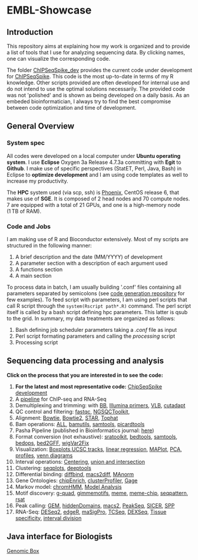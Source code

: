# EMBL-Showcase

## Introduction


This repository aims at explaining how my work is organized and to provide a list of tools that I use for analyzing sequencing data. By clicking names, one can visualize the corresponding code.

The folder [ChIPSeqSpike_dev](https://github.com/descostesn/embl-showcase/tree/master/ChIPSeqSpike_dev) provides the current code under development for [ChIPSeqSpike](https://www.bioconductor.org/packages/devel/bioc/html/ChIPSeqSpike.html). This code is the most up-to-date in terms of my R knowledge. Other scripts provided are often developed for internal use and do not intend to use the optimal solutions necessarily. The provided code was not 'polished' and is shown as being developed on a daily basis. As an embeded bioinformatician, I always try to find the best compromise between code optimization and time of development.

## General Overview

### System spec

All codes were developed on a local computer under **Ubuntu operating system**. I use **Eclipse** Oxygen 3a Release 4.7.3a committing with **Egit** to **Github**. I make use of specific perspectives (StatET, Perl, Java, Bash) in Eclipse to **optimize development** and I am using code templates as well to increase my productivity.</p>
The **HPC** system used (via scp, ssh) is [Phoenix](https://genome.med.nyu.edu/hpcf/wiki/Manual:Cluster_User_Guide#Foreword), CentOS release 6, that makes use of **SGE**. It is composed of 2 head nodes and 70 compute nodes. 7 are equipped with a total of 21 GPUs, and one is a high-memory node (1 TB of RAM).

### Code and Jobs

I am making use of R and Bioconductor extensively. Most of my scripts are structured in the following manner:

  1. A brief description and the date (MM/YYYY) of development
  2. A parameter section with a description of each argument used
  3. A functions section
  4. A main section

To process data in batch, I am usually building '.conf' files containing all parameters separated by semicolons (see [code generation repository](https://github.com/descostesn/embl-showcase/tree/master/Code_generation) for few examples). To feed script with parameters, I am using perl scripts that call R script through the `system(Rscript path*.R)` command. The perl script itself is called by a bash script defining hpc parameters. This latter is qsub to the grid. In summary, my data treatments are organized as follows:

  1. Bash defining job scheduler parameters taking a *.conf* file as input
  2. Perl script formating parameters and calling the *processing* script
  3. Processing script


## Sequencing data processing and analysis

**Click on the process that you are interested in to see the code:**

  1. **For the latest and most representative code:** [ChipSeqSpike development](https://github.com/descostesn/embl-showcase/tree/master/ChIPSeqSpike_dev)
  2. A [pipeline](https://github.com/descostesn/embl-showcase/tree/master/fastq2Bigwigs) for ChIP-seq and RNA-Seq 
  3. Demultiplexing and trimming: with [BB](https://github.com/descostesn/embl-showcase/tree/master/Demultiplexing_trimming/BBprimers), [Illumina primers](https://github.com/descostesn/embl-showcase/tree/master/Demultiplexing_trimming/IlluminaPrimers), [VLB](https://github.com/descostesn/embl-showcase/tree/master/Demultiplexing_trimming/VLB), [cutadapt](https://github.com/descostesn/embl-showcase/tree/master/Demultiplexing_trimming/cutadapt)
  4. QC control and filtering: [fastqc](https://github.com/descostesn/embl-showcase/tree/master/QualityControlFiltering), [NGSQCToolkit](https://github.com/descostesn/embl-showcase/tree/master/QualityControlFiltering), 
  5. Alignment: [Bowtie](https://github.com/descostesn/embl-showcase/tree/master/Alignment/Bowtie), [Bowtie2](https://github.com/descostesn/embl-showcase/tree/master/Alignment/Bowtie2), [STAR](https://github.com/descostesn/embl-showcase/tree/master/Alignment/STAR), [Tophat](https://github.com/descostesn/embl-showcase/tree/master/Alignment/Tophat)
  6. Bam operations: [ALL](https://github.com/descostesn/embl-showcase/tree/master/BamOperations), [bamutils](https://github.com/descostesn/embl-showcase/tree/master/BamOperations/bamutils), [samtools](https://github.com/descostesn/embl-showcase/tree/master/BamOperations/samtools), [picardtools](https://github.com/descostesn/embl-showcase/tree/master/BamOperations/picardtools) 
  7. Pasha Pipeline (published in Bioinformatics journal: [here](https://github.com/descostesn/embl-showcase/tree/master/Pasha))
  8. Format conversion (not exhaustive): [sratoolkit](https://github.com/descostesn/embl-showcase/tree/master/FormatConversion/sratoolkit), [bedtools](https://github.com/descostesn/embl-showcase/tree/master/FormatConversion/bedtools), [samtools](https://github.com/descostesn/embl-showcase/tree/master/FormatConversion/samtools), [bedops](https://github.com/descostesn/embl-showcase/tree/master/FormatConversion/bedops), [bed2GFF](https://github.com/descostesn/embl-showcase/tree/master/FormatConversion/), [wigVar2Fix](https://github.com/descostesn/embl-showcase/tree/master/FormatConversion/)
  9. Visualization: [Boxplots](https://github.com/descostesn/embl-showcase/tree/master/Visualization/Boxplots),[UCSC tracks](https://github.com/descostesn/embl-showcase/tree/master/Visualization/UCSCtracks), [linear regression](https://github.com/descostesn/embl-showcase/tree/master/Visualization/LinearRegression), [MAPlot](https://github.com/descostesn/embl-showcase/tree/master/Visualization/MAplot), [PCA](https://github.com/descostesn/embl-showcase/tree/master/Visualization/PCA), [profiles](https://github.com/descostesn/embl-showcase/tree/master/Visualization/Profiling), [venn diagrams](https://github.com/descostesn/embl-showcase/tree/master/Visualization/VennDiagrams)
  10. Interval operations: [Centering](https://github.com/descostesn/embl-showcase/tree/master/IntervalOperations/Centering), [union and intersection](https://github.com/descostesn/embl-showcase/tree/master/IntervalOperations/IntersectionUnion)
  11. Clustering: [seqplots](https://github.com/descostesn/embl-showcase/tree/master/Clustering/seqplots), [deeptools](https://github.com/descostesn/embl-showcase/tree/master/Clustering/deeptools)
  12. Differential binding: [diffbind](https://github.com/descostesn/embl-showcase/tree/master/Differential/ChIP-Seq/DiffBind), [macs2diff](https://github.com/descostesn/embl-showcase/tree/master/Differential/ChIP-Seq/Macs2Diff), [MAnorm](https://github.com/descostesn/embl-showcase/tree/master/Differential/ChIP-Seq/MAnorm)
  13. Gene Ontologies: [chipEnrich](https://github.com/descostesn/embl-showcase/tree/master/GeneOntologies/ChIPEnrich), [clusterProfiler](https://github.com/descostesn/embl-showcase/tree/master/GeneOntologies/clusterProfiler), [Gage](https://github.com/descostesn/embl-showcase/tree/master/GeneOntologies/Gage)
  14. Markov model: [chromHMM](https://github.com/descostesn/embl-showcase/tree/master/MarkovModel/chromHMM), [Model Analysis](https://github.com/descostesn/embl-showcase/tree/master/MarkovModel/chromHMM_analysis)
  15. Motif discovery: [g-quad](https://github.com/descostesn/embl-showcase/tree/master/MotifDiscovery/Gquads), [gimmemotifs](https://github.com/descostesn/embl-showcase/tree/master/MotifDiscovery/gimmemotifs), [meme](https://github.com/descostesn/embl-showcase/tree/master/MotifDiscovery/MEME), [meme-chip](https://github.com/descostesn/embl-showcase/tree/master/MotifDiscovery/MEME-Chip), [seqpattern](https://github.com/descostesn/embl-showcase/tree/master/MotifDiscovery/seqpattern-modified), [rsat](https://github.com/descostesn/embl-showcase/tree/master/MotifDiscovery/rsat)
  16. Peak calling: [GEM](https://github.com/descostesn/embl-showcase/tree/master/PeakCalling/GEM), [hiddenDomains](https://github.com/descostesn/embl-showcase/tree/master/PeakCalling/hiddenDomains), [macs2](https://github.com/descostesn/embl-showcase/tree/master/PeakCalling/macs2), [PeakSeq](https://github.com/descostesn/embl-showcase/tree/master/PeakCalling/PeakSeq), [SICER](https://github.com/descostesn/embl-showcase/tree/master/PeakCalling/SICER), [SPP](https://github.com/descostesn/embl-showcase/tree/master/PeakCalling/SPP)
  17. RNA-Seq: [DESeq2](https://github.com/descostesn/embl-showcase/tree/master/Differential/RNASeq/DESeq2), [edgeR](https://github.com/descostesn/embl-showcase/tree/master/Differential/RNASeq/edgeR), [maSigPro](https://github.com/descostesn/embl-showcase/tree/master/Differential/RNASeq/maSigPro), [TCSeq](https://github.com/descostesn/embl-showcase/tree/master/Differential/RNASeq/TCSeq), [DEXSeq](https://github.com/descostesn/embl-showcase/tree/master/Differential/RNASeq/DEXSeq), [Tissue specificity](https://github.com/descostesn/embl-showcase/tree/master/Differential/RNASeq/TissueSpecificity), [interval division](https://github.com/descostesn/embl-showcase/tree/master/Differential/RNASeq/DivisionCategory)

## Java interface for Biologists

[Genomic Box](https://github.com/descostesn/embl-showcase/tree/master/JavaGUIForBiologists)
